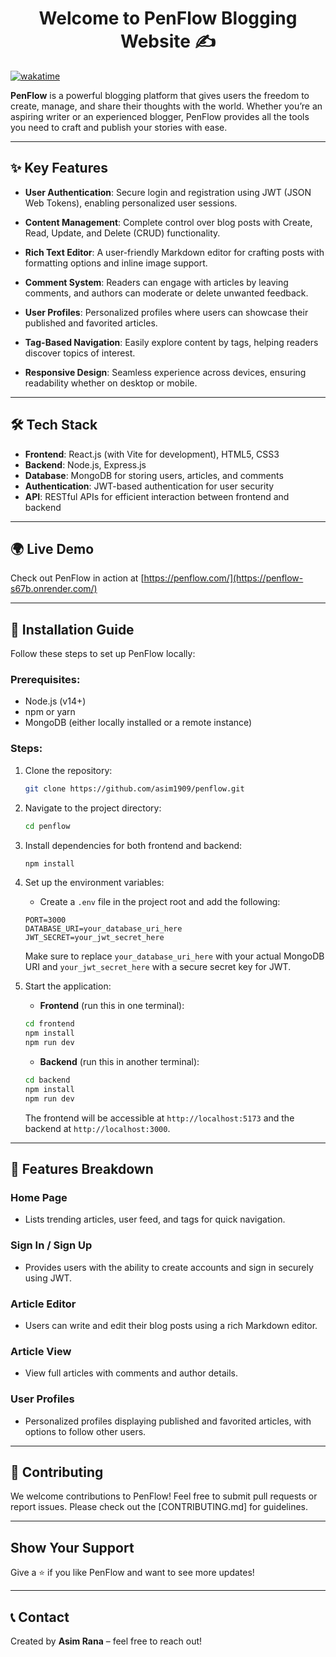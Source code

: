<h1 align="center">Welcome to PenFlow Blogging Website ✍️</h1>

[![wakatime](https://wakatime.com/badge/user/your-wakatime-id/project/penflow.svg)](https://wakatime.com/badge/user/your-wakatime-id/project/penflow)

**PenFlow** is a powerful blogging platform that gives users the freedom to create, manage, and share their thoughts with the world. Whether you’re an aspiring writer or an experienced blogger, PenFlow provides all the tools you need to craft and publish your stories with ease.

---

## ✨ Key Features

- **User Authentication**: Secure login and registration using JWT (JSON Web Tokens), enabling personalized user sessions.
  
- **Content Management**: Complete control over blog posts with Create, Read, Update, and Delete (CRUD) functionality.

- **Rich Text Editor**: A user-friendly Markdown editor for crafting posts with formatting options and inline image support.

- **Comment System**: Readers can engage with articles by leaving comments, and authors can moderate or delete unwanted feedback.

- **User Profiles**: Personalized profiles where users can showcase their published and favorited articles.

- **Tag-Based Navigation**: Easily explore content by tags, helping readers discover topics of interest.

- **Responsive Design**: Seamless experience across devices, ensuring readability whether on desktop or mobile.

---

## 🛠️ Tech Stack

- **Frontend**: React.js (with Vite for development), HTML5, CSS3
- **Backend**: Node.js, Express.js
- **Database**: MongoDB for storing users, articles, and comments
- **Authentication**: JWT-based authentication for user security
- **API**: RESTful APIs for efficient interaction between frontend and backend

---

## 🌍 Live Demo

Check out PenFlow in action at [https://penflow.com/](https://penflow-s67b.onrender.com/)

---

## 🔧 Installation Guide

Follow these steps to set up PenFlow locally:

### Prerequisites:
- Node.js (v14+)
- npm or yarn
- MongoDB (either locally installed or a remote instance)

### Steps:

1. Clone the repository:
    ```bash
    git clone https://github.com/asim1909/penflow.git
    ```

2. Navigate to the project directory:
    ```bash
    cd penflow
    ```

3. Install dependencies for both frontend and backend:
    ```bash
    npm install
    ```

4. Set up the environment variables:
   - Create a `.env` file in the project root and add the following:

    ```plaintext
    PORT=3000
    DATABASE_URI=your_database_uri_here
    JWT_SECRET=your_jwt_secret_here
    ```

    Make sure to replace `your_database_uri_here` with your actual MongoDB URI and `your_jwt_secret_here` with a secure secret key for JWT.

5. Start the application:

   - **Frontend** (run this in one terminal):
    ```bash
    cd frontend
    npm install
    npm run dev
    ```

   - **Backend** (run this in another terminal):
    ```bash
    cd backend
    npm install
    npm run dev
    ```

    The frontend will be accessible at `http://localhost:5173` and the backend at `http://localhost:3000`.

---

## 🚀 Features Breakdown

### Home Page
- Lists trending articles, user feed, and tags for quick navigation.

### Sign In / Sign Up
- Provides users with the ability to create accounts and sign in securely using JWT.

### Article Editor
- Users can write and edit their blog posts using a rich Markdown editor.

### Article View
- View full articles with comments and author details.

### User Profiles
- Personalized profiles displaying published and favorited articles, with options to follow other users.

---

## 🤝 Contributing

We welcome contributions to PenFlow! Feel free to submit pull requests or report issues. Please check out the [CONTRIBUTING.md] for guidelines.

---

## Show Your Support

Give a ⭐️ if you like PenFlow and want to see more updates!

---

## 📞 Contact

Created by **Asim Rana** – feel free to reach out!
